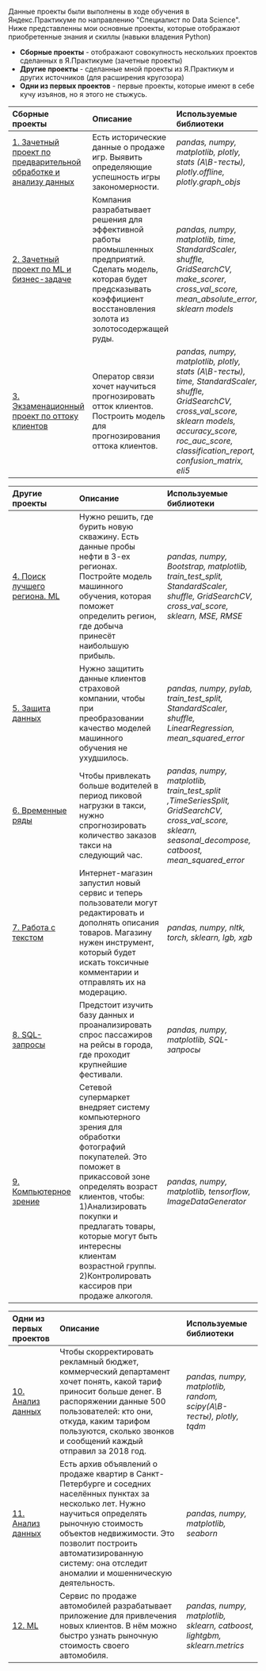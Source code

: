 Данные проекты были выполнены в ходе обучения в Яндекс.Практикуме по направлению "Специалист по Data Science". Ниже представленны мои основные проекты, которые отображают приобретенные знания и скиллы (навыки владения Python)

- **Сборные проекты** - отображают совокупность нескольких проектов сделанных в Я.Практикуме (зачетные проекты)
- **Другие проекты** - сделанные мной проекты из Я.Практикум и других источников (для расширения кругозора)
- **Одни из первых проектов** - первые проекты, которые имеют в себе кучу изъянов, но я этого не стыжусь.

| Сборные проекты | Описание | Используемые библиотеки | 
| :---------------------- | :---------------------- | :---------------------- |
| [1. Зачетный проект по предварительной обработке и анализу данных ](1.Data_preprocessing_and_analysis_project) | Есть исторические данные о продаже игр. Выявить определяющие успешность игры закономерности. | *pandas, numpy, matplotlib, plotly, stats (A\B-тесты), plotly.offline, plotly.graph_objs* |
| [2. Зачетный проект по ML и бизнес-задаче](2.ML_project_and_business_tasks) | Компания разрабатывает решения для эффективной работы промышленных предприятий. Сделать модель, которая будет предсказывать коэффициент восстановления золота из золотосодержащей руды. | *pandas, numpy, matplotlib, time, StandardScaler, shuffle, GridSearchCV, make_scorer, cross_val_score, mean_absolute_error, sklearn models* |
| [3. Экзаменационный проект по оттоку клиентов](3.Exam_project_on_customer_churn) | Оператор связи хочет научиться прогнозировать отток клиентов. Построить модель для прогнозирования оттока клиентов. | *pandas, numpy, matplotlib, plotly, stats (A\B-тесты), time, StandardScaler, shuffle, GridSearchCV, cross_val_score, sklearn models, accuracy_score, roc_auc_score, classification_report, confusion_matrix, eli5* |

| Другие проекты | Описание | Используемые библиотеки | 
| :---------------------- | :---------------------- | :---------------------- |
| [4. Поиск лучшего региона. ML ](4.Best_region) | Нужно решить, где бурить новую скважину. Есть данные пробы нефти в 3-ех регионах. Постройте модель машинного обучения, которая поможет определить регион, где добыча принесёт наибольшую прибыль. | *pandas, numpy, Bootstrap, matplotlib, train_test_split, StandardScaler, shuffle, GridSearchCV, cross_val_score, sklearn, MSE, RMSE* |
| [5. Защита данных ](5.Data_encryption) | Нужно защитить данные клиентов страховой компании, чтобы при преобразовании качество моделей машинного обучения не ухудшилось. | *pandas, numpy, pylab, train_test_split, StandardScaler, shuffle, LinearRegression, mean_squared_error* |
| [6. Временные ряды ](6.Forecasting_orders) | Чтобы привлекать больше водителей в период пиковой нагрузки в такси, нужно спрогнозировать количество заказов такси на следующий час. | *pandas, numpy, matplotlib, train_test_split ,TimeSeriesSplit, GridSearchCV, cross_val_score, sklearn, seasonal_decompose, catboost, mean_squared_error* |
| [7. Работа с текстом ](7.Predicting_the_emotional_coloring_of_the_text) | Интернет-магазин запустил новый сервис и теперь пользователи могут редактировать и дополнять описания товаров. Магазину нужен инструмент, который будет искать токсичные комментарии и отправлять их на модерацию. | *pandas, numpy, nltk, torch, sklearn, lgb, xgb* |
| [8. SQL-запросы ](8.SQL_queries) | Предстоит изучить базу данных и проанализировать спрос пассажиров на рейсы в города, где проходит крупнейшие фестивали. | *pandas, numpy, matplotlib, SQL-запросы* |
| [9. Компьютерное зрение ](9.Age_of_buyers) | Сетевой супермаркет внедряет систему компьютерного зрения для обработки фотографий покупателей. Это поможет в прикассовой зоне определять возраст клиентов, чтобы: 1)Анализировать покупки и предлагать товары, которые могут быть интересны клиентам возрастной группы. 2)Контролировать кассиров при продаже алкоголя. | *pandas, numpy, matplotlib, tensorflow, ImageDataGenerator* |

| Одни из первых проектов | Описание | Используемые библиотеки | 
| :---------------------- | :---------------------- | :---------------------- |
| [10. Анализ данных ](10.Tariff_for_telecom) | Чтобы скорректировать рекламный бюджет, коммерческий департамент хочет понять, какой тариф приносит больше денег. В распоряжении данные 500 пользователей: кто они, откуда, каким тарифом пользуются, сколько звонков и сообщений каждый отправил за 2018 год. | *pandas, numpy, matplotlib, random, scipy(A\B-тесты), plotly, tqdm* |
| [11. Анализ данных ](11.Real_estate_analysis) | Есть архив объявлений о продаже квартир в Санкт-Петербурге и соседних населённых пунктах за несколько лет. Нужно научиться определять рыночную стоимость объектов недвижимости. Это позволит построить автоматизированную систему: она отследит аномалии и мошенническую деятельность. | *pandas, numpy, matplotlib, seaborn* |
| [12. ML ](12.The_cost_of_car) | Сервис по продаже автомобилей разрабатывает приложение для привлечения новых клиентов. В нём можно быстро узнать рыночную стоимость своего автомобиля. | *pandas, numpy, matplotlib, sklearn, catboost, lightgbm, sklearn.metrics* |
